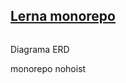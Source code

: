 ## [Lerna monorepo](https://medium.com/rd-shipit/como-trabalhar-com-monorepos-usando-o-lerna-9130be2b9245)

```bash

```

Diagrama ERD

monorepo nohoist